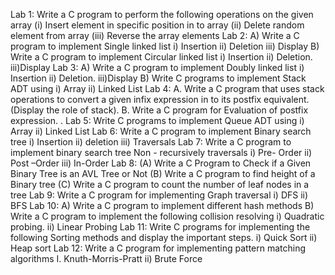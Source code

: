 Lab 1: Write a C program to perform the following operations on the given array
(i) Insert element in specific position in to array
(ii) Delete random element from array
(iii) Reverse the array elements
Lab 2: A) Write a C program to implement Single linked list
i) Insertion ii) Deletion iii) Display
B) Write a C program to implement Circular linked list
i) Insertion ii) Deletion. iii)Display
Lab 3: A) Write a C program to implement Doubly linked list
i) Insertion ii) Deletion. iii)Display
B) Write C programs to implement Stack ADT using
i) Array ii) Linked List
Lab 4:
A. Write a C program that uses stack operations to convert a given infix expression in to its
postfix equivalent. (Display the role of stack).
B. Write a C program for Evaluation of postfix expression.
.
Lab 5: Write C programs to implement Queue ADT using
i) Array ii) Linked List
Lab 6: Write a C program to implement Binary search tree
i) Insertion ii) deletion iii) Traversals
Lab 7:
Write a C program to implement binary search tree Non - recursively traversals
i) Pre- Order ii) Post –Order iii) In-Order
Lab 8:
(A) Write a C Program to Check if a Given Binary Tree is an AVL Tree or Not
(B) Write a C program to find height of a Binary tree
(C) Write a C program to count the number of leaf nodes in a tree
Lab 9:
Write a C program for implementing Graph traversal
i) DFS ii) BFS
Lab 10:
A) Write a C program to implement different hash methods
B) Write a C program to implement the following collision resolving
i) Quadratic probing. ii) Linear Probing
Lab 11:
Write C programs for implementing the following Sorting methods and display the important steps.
i) Quick Sort ii) Heap sort
Lab 12:
Write a C program for implementing pattern matching algorithms
I. Knuth-Morris-Pratt ii) Brute Force
